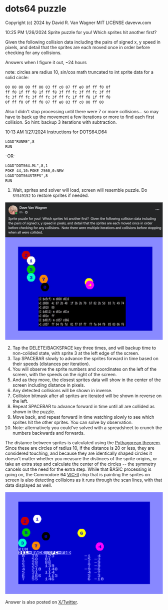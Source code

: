# dots64 puzzle #

Copyright (c) 2024 by David R. Van Wagner 
MIT LICENSE
davevw.com

10:25 PM 1/26/2024  Sprite puzzle for you!  Which sprites hit another first?

Given the following collision data including the pairs of signed x, y speed in pixels, and detail that the sprites are each moved once in order before checking for any collisions.

Answers when I figure it out, ~24 hours

note: circles are radius 10, sin/cos math truncated to int sprite data for a solid circle: 

```
00 00 00 00 ff 00 03 ff c0 07 ff e0 0f ff f0 0f 
ff f0 1f ff f8 1f ff f8 3f ff fc 3f ff fc 3f ff 
fc 3f ff fc 3f ff fc 3f ff fc 1f ff f8 1f ff f8 
0f ff f0 0f ff f0 07 ff e0 03 ff c0 00 ff 00
```

Also I didn't stop processing until there were 7 or more collisions... so may have to back up the movement a few iterations or more to find each first collision.  So hint: backup 3 iterations with subtraction.

10:13 AM 1/27/2024 Instructions for DOTS64.D64

```
LOAD"RUNME",8
RUN
```

-OR-
```
LOAD"DOTS64.ML",8,1
POKE 44,10:POKE 2560,0:NEW
LOAD"DOTS64STEPS",8
RUN
```

1. Wait, sprites and solver will load, screen will resemble puzzle.   Do ``SYS49152`` to restore sprites if needed.

![puzzle](puzzle.png)

2. Tap the DELETE/BACKSPACE key three times, and will backup time to non-colided state, with sprite 3 at the left edge of the screen.
3. Tap SPACEBAR slowly to advance the sprites forward in time based on their speeds (distances per iteration).   
4. You will observe the sprite numbers and coordinates on the left of the screen, with the speeds on the right of the screen.  
5. And as they move, the closest sprites data will show in the center of the screen including distance in pixels.  
6. Any detected collisions will be shown in inverse.
7. Collision bitmask after all sprites are iterated will be shown in reverse on the left.
8. Repeat SPACEBAR to advance forward in time until all are collided as shown in the puzzle.
9. Move back, and repeat forward in time watching slowly to see which sprites hit the other sprites.  You can solve by observation.
10. Note: alternatively you could've solved with a spreadsheet to crunch the numbers backwards and forwards.

The distance between sprites is calculated using the [Pythagorean theorem](https://en.wikipedia.org/wiki/Pythagorean_theorem).  Since these are circles of radius 10, if the distance is 20 or less, they are considered touching, and because they are identically shaped circles it doesn't matter whether you measure the distinces of the sprite origins, or take an extra step and calculate the center of the circles -- the symmetry cancels out the need for the extra step.  While that BASIC processing is going on, the Commodore 64 [VIC-II](https://en.wikipedia.org/wiki/MOS_Technology_VIC-II) chip that is painting the sprites on screen is also detecting collisions as it runs through the scan lines, with that data displayed as well.

![solver](solver.png)

Answer is also posted on [X/Twitter](https://twitter.com/DaveRVW/status/1751494328688742602).
